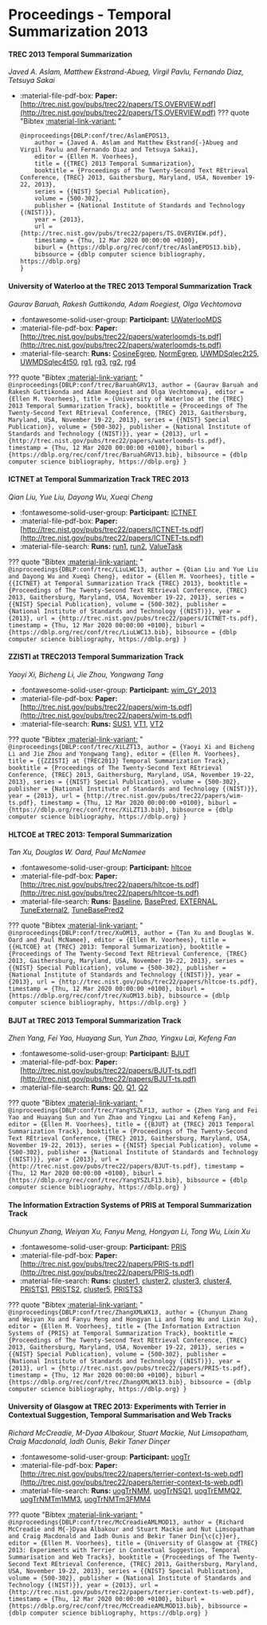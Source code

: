 # Proceedings - Temporal Summarization 2013 

#### TREC 2013 Temporal Summarization

_Javed A. Aslam, Matthew Ekstrand-Abueg, Virgil Pavlu, Fernando Diaz, Tetsuya Sakai_

- :material-file-pdf-box: **Paper:** [http://trec.nist.gov/pubs/trec22/papers/TS.OVERVIEW.pdf](http://trec.nist.gov/pubs/trec22/papers/TS.OVERVIEW.pdf)
??? quote "Bibtex [:material-link-variant:](https://dblp.org/rec/conf/trec/AslamEPDS13.bib) "
	```
	@inproceedings{DBLP:conf/trec/AslamEPDS13,
		author = {Javed A. Aslam and Matthew Ekstrand{-}Abueg and Virgil Pavlu and Fernando Diaz and Tetsuya Sakai},
		editor = {Ellen M. Voorhees},
		title = {{TREC} 2013 Temporal Summarization},
		booktitle = {Proceedings of The Twenty-Second Text REtrieval Conference, {TREC} 2013, Gaithersburg, Maryland, USA, November 19-22, 2013},
		series = {{NIST} Special Publication},
		volume = {500-302},
		publisher = {National Institute of Standards and Technology {(NIST)}},
		year = {2013},
		url = {http://trec.nist.gov/pubs/trec22/papers/TS.OVERVIEW.pdf},
		timestamp = {Thu, 12 Mar 2020 00:00:00 +0100},
		biburl = {https://dblp.org/rec/conf/trec/AslamEPDS13.bib},
		bibsource = {dblp computer science bibliography, https://dblp.org}
	}
	```

#### University of Waterloo at the TREC 2013 Temporal Summarization Track

_Gaurav Baruah, Rakesh Guttikonda, Adam Roegiest, Olga Vechtomova_

- :fontawesome-solid-user-group: **Participant:** [UWaterlooMDS](./participants.md#uwaterloomds)
- :material-file-pdf-box: **Paper:** [http://trec.nist.gov/pubs/trec22/papers/waterloomds-ts.pdf](http://trec.nist.gov/pubs/trec22/papers/waterloomds-ts.pdf)
- :material-file-search: **Runs:** [CosineEgrep](./runs.md#cosineegrep), [NormEgrep](./runs.md#normegrep), [UWMDSqlec2t25](./runs.md#uwmdsqlec2t25), [UWMDSqlec4t50](./runs.md#uwmdsqlec4t50), [rg1](./runs.md#rg1), [rg3](./runs.md#rg3), [rg2](./runs.md#rg2), [rg4](./runs.md#rg4)

??? quote "Bibtex [:material-link-variant:](https://dblp.org/rec/conf/trec/BaruahGRV13.bib) "
	```
	@inproceedings{DBLP:conf/trec/BaruahGRV13,
		author = {Gaurav Baruah and Rakesh Guttikonda and Adam Roegiest and Olga Vechtomova},
		editor = {Ellen M. Voorhees},
		title = {University of Waterloo at the {TREC} 2013 Temporal Summarization Track},
		booktitle = {Proceedings of The Twenty-Second Text REtrieval Conference, {TREC} 2013, Gaithersburg, Maryland, USA, November 19-22, 2013},
		series = {{NIST} Special Publication},
		volume = {500-302},
		publisher = {National Institute of Standards and Technology {(NIST)}},
		year = {2013},
		url = {http://trec.nist.gov/pubs/trec22/papers/waterloomds-ts.pdf},
		timestamp = {Thu, 12 Mar 2020 00:00:00 +0100},
		biburl = {https://dblp.org/rec/conf/trec/BaruahGRV13.bib},
		bibsource = {dblp computer science bibliography, https://dblp.org}
	}
	```

#### ICTNET at Temporal Summarization Track TREC 2013

_Qian Liu, Yue Liu, Dayong Wu, Xueqi Cheng_

- :fontawesome-solid-user-group: **Participant:** [ICTNET](./participants.md#ictnet)
- :material-file-pdf-box: **Paper:** [http://trec.nist.gov/pubs/trec22/papers/ICTNET-ts.pdf](http://trec.nist.gov/pubs/trec22/papers/ICTNET-ts.pdf)
- :material-file-search: **Runs:** [run1](./runs.md#run1), [run2](./runs.md#run2), [ValueTask](./runs.md#valuetask)

??? quote "Bibtex [:material-link-variant:](https://dblp.org/rec/conf/trec/LiuLWC13.bib) "
	```
	@inproceedings{DBLP:conf/trec/LiuLWC13,
		author = {Qian Liu and Yue Liu and Dayong Wu and Xueqi Cheng},
		editor = {Ellen M. Voorhees},
		title = {{ICTNET} at Temporal Summarization Track {TREC} 2013},
		booktitle = {Proceedings of The Twenty-Second Text REtrieval Conference, {TREC} 2013, Gaithersburg, Maryland, USA, November 19-22, 2013},
		series = {{NIST} Special Publication},
		volume = {500-302},
		publisher = {National Institute of Standards and Technology {(NIST)}},
		year = {2013},
		url = {http://trec.nist.gov/pubs/trec22/papers/ICTNET-ts.pdf},
		timestamp = {Thu, 12 Mar 2020 00:00:00 +0100},
		biburl = {https://dblp.org/rec/conf/trec/LiuLWC13.bib},
		bibsource = {dblp computer science bibliography, https://dblp.org}
	}
	```

#### ZZISTI at TREC2013 Temporal Summarization Track

_Yaoyi Xi, Bicheng Li, Jie Zhou, Yongwang Tang_

- :fontawesome-solid-user-group: **Participant:** [wim_GY_2013](./participants.md#wim_gy_2013)
- :material-file-pdf-box: **Paper:** [http://trec.nist.gov/pubs/trec22/papers/wim-ts.pdf](http://trec.nist.gov/pubs/trec22/papers/wim-ts.pdf)
- :material-file-search: **Runs:** [SUS1](./runs.md#sus1), [VT1](./runs.md#vt1), [VT2](./runs.md#vt2)

??? quote "Bibtex [:material-link-variant:](https://dblp.org/rec/conf/trec/XiLZT13.bib) "
	```
	@inproceedings{DBLP:conf/trec/XiLZT13,
		author = {Yaoyi Xi and Bicheng Li and Jie Zhou and Yongwang Tang},
		editor = {Ellen M. Voorhees},
		title = {{ZZISTI} at {TREC2013} Temporal Summarization Track},
		booktitle = {Proceedings of The Twenty-Second Text REtrieval Conference, {TREC} 2013, Gaithersburg, Maryland, USA, November 19-22, 2013},
		series = {{NIST} Special Publication},
		volume = {500-302},
		publisher = {National Institute of Standards and Technology {(NIST)}},
		year = {2013},
		url = {http://trec.nist.gov/pubs/trec22/papers/wim-ts.pdf},
		timestamp = {Thu, 12 Mar 2020 00:00:00 +0100},
		biburl = {https://dblp.org/rec/conf/trec/XiLZT13.bib},
		bibsource = {dblp computer science bibliography, https://dblp.org}
	}
	```

#### HLTCOE at TREC 2013: Temporal Summarization

_Tan Xu, Douglas W. Oard, Paul McNamee_

- :fontawesome-solid-user-group: **Participant:** [hltcoe](./participants.md#hltcoe)
- :material-file-pdf-box: **Paper:** [http://trec.nist.gov/pubs/trec22/papers/hltcoe-ts.pdf](http://trec.nist.gov/pubs/trec22/papers/hltcoe-ts.pdf)
- :material-file-search: **Runs:** [Baseline](./runs.md#baseline), [BasePred](./runs.md#basepred), [EXTERNAL](./runs.md#external), [TuneExternal2](./runs.md#tuneexternal2), [TuneBasePred2](./runs.md#tunebasepred2)

??? quote "Bibtex [:material-link-variant:](https://dblp.org/rec/conf/trec/XuOM13.bib) "
	```
	@inproceedings{DBLP:conf/trec/XuOM13,
		author = {Tan Xu and Douglas W. Oard and Paul McNamee},
		editor = {Ellen M. Voorhees},
		title = {{HLTCOE} at {TREC} 2013: Temporal Summarization},
		booktitle = {Proceedings of The Twenty-Second Text REtrieval Conference, {TREC} 2013, Gaithersburg, Maryland, USA, November 19-22, 2013},
		series = {{NIST} Special Publication},
		volume = {500-302},
		publisher = {National Institute of Standards and Technology {(NIST)}},
		year = {2013},
		url = {http://trec.nist.gov/pubs/trec22/papers/hltcoe-ts.pdf},
		timestamp = {Thu, 12 Mar 2020 00:00:00 +0100},
		biburl = {https://dblp.org/rec/conf/trec/XuOM13.bib},
		bibsource = {dblp computer science bibliography, https://dblp.org}
	}
	```

#### BJUT at TREC 2013 Temporal Summarization Track

_Zhen Yang, Fei Yao, Huayang Sun, Yun Zhao, Yingxu Lai, Kefeng Fan_

- :fontawesome-solid-user-group: **Participant:** [BJUT](./participants.md#bjut)
- :material-file-pdf-box: **Paper:** [http://trec.nist.gov/pubs/trec22/papers/BJUT-ts.pdf](http://trec.nist.gov/pubs/trec22/papers/BJUT-ts.pdf)
- :material-file-search: **Runs:** [Q0](./runs.md#q0), [Q1](./runs.md#q1), [Q2](./runs.md#q2)

??? quote "Bibtex [:material-link-variant:](https://dblp.org/rec/conf/trec/YangYSZLF13.bib) "
	```
	@inproceedings{DBLP:conf/trec/YangYSZLF13,
		author = {Zhen Yang and Fei Yao and Huayang Sun and Yun Zhao and Yingxu Lai and Kefeng Fan},
		editor = {Ellen M. Voorhees},
		title = {{BJUT} at {TREC} 2013 Temporal Summarization Track},
		booktitle = {Proceedings of The Twenty-Second Text REtrieval Conference, {TREC} 2013, Gaithersburg, Maryland, USA, November 19-22, 2013},
		series = {{NIST} Special Publication},
		volume = {500-302},
		publisher = {National Institute of Standards and Technology {(NIST)}},
		year = {2013},
		url = {http://trec.nist.gov/pubs/trec22/papers/BJUT-ts.pdf},
		timestamp = {Thu, 12 Mar 2020 00:00:00 +0100},
		biburl = {https://dblp.org/rec/conf/trec/YangYSZLF13.bib},
		bibsource = {dblp computer science bibliography, https://dblp.org}
	}
	```

#### The Information Extraction Systems of PRIS at Temporal Summarization  Track

_Chunyun Zhang, Weiyan Xu, Fanyu Meng, Hongyan Li, Tong Wu, Lixin Xu_

- :fontawesome-solid-user-group: **Participant:** [PRIS](./participants.md#pris)
- :material-file-pdf-box: **Paper:** [http://trec.nist.gov/pubs/trec22/papers/PRIS-ts.pdf](http://trec.nist.gov/pubs/trec22/papers/PRIS-ts.pdf)
- :material-file-search: **Runs:** [cluster1](./runs.md#cluster1), [cluster2](./runs.md#cluster2), [cluster3](./runs.md#cluster3), [cluster4](./runs.md#cluster4), [PRISTS1](./runs.md#prists1), [PRISTS2](./runs.md#prists2), [cluster5](./runs.md#cluster5), [PRISTS3](./runs.md#prists3)

??? quote "Bibtex [:material-link-variant:](https://dblp.org/rec/conf/trec/ZhangXMLWX13.bib) "
	```
	@inproceedings{DBLP:conf/trec/ZhangXMLWX13,
		author = {Chunyun Zhang and Weiyan Xu and Fanyu Meng and Hongyan Li and Tong Wu and Lixin Xu},
		editor = {Ellen M. Voorhees},
		title = {The Information Extraction Systems of {PRIS} at Temporal Summarization Track},
		booktitle = {Proceedings of The Twenty-Second Text REtrieval Conference, {TREC} 2013, Gaithersburg, Maryland, USA, November 19-22, 2013},
		series = {{NIST} Special Publication},
		volume = {500-302},
		publisher = {National Institute of Standards and Technology {(NIST)}},
		year = {2013},
		url = {http://trec.nist.gov/pubs/trec22/papers/PRIS-ts.pdf},
		timestamp = {Thu, 12 Mar 2020 00:00:00 +0100},
		biburl = {https://dblp.org/rec/conf/trec/ZhangXMLWX13.bib},
		bibsource = {dblp computer science bibliography, https://dblp.org}
	}
	```

#### University of Glasgow at TREC 2013: Experiments with Terrier in  Contextual Suggestion, Temporal Summarisation and Web Tracks

_Richard McCreadie, M-Dyaa Albakour, Stuart Mackie, Nut Limsopatham, Craig Macdonald, Iadh Ounis, Bekir Taner Dinçer_

- :fontawesome-solid-user-group: **Participant:** [uogTr](./participants.md#uogtr)
- :material-file-pdf-box: **Paper:** [http://trec.nist.gov/pubs/trec22/papers/terrier-context-ts-web.pdf](http://trec.nist.gov/pubs/trec22/papers/terrier-context-ts-web.pdf)
- :material-file-search: **Runs:** [uogTrNMM](./runs.md#uogtrnmm), [uogTrNSQ1](./runs.md#uogtrnsq1), [uogTrEMMQ2](./runs.md#uogtremmq2), [uogTrNMTm1MM3](./runs.md#uogtrnmtm1mm3), [uogTrNMTm3FMM4](./runs.md#uogtrnmtm3fmm4)

??? quote "Bibtex [:material-link-variant:](https://dblp.org/rec/conf/trec/McCreadieAMLMOD13.bib) "
	```
	@inproceedings{DBLP:conf/trec/McCreadieAMLMOD13,
		author = {Richard McCreadie and M{-}Dyaa Albakour and Stuart Mackie and Nut Limsopatham and Craig Macdonald and Iadh Ounis and Bekir Taner Din{\c{c}}er},
		editor = {Ellen M. Voorhees},
		title = {University of Glasgow at {TREC} 2013: Experiments with Terrier in Contextual Suggestion, Temporal Summarisation and Web Tracks},
		booktitle = {Proceedings of The Twenty-Second Text REtrieval Conference, {TREC} 2013, Gaithersburg, Maryland, USA, November 19-22, 2013},
		series = {{NIST} Special Publication},
		volume = {500-302},
		publisher = {National Institute of Standards and Technology {(NIST)}},
		year = {2013},
		url = {http://trec.nist.gov/pubs/trec22/papers/terrier-context-ts-web.pdf},
		timestamp = {Thu, 12 Mar 2020 00:00:00 +0100},
		biburl = {https://dblp.org/rec/conf/trec/McCreadieAMLMOD13.bib},
		bibsource = {dblp computer science bibliography, https://dblp.org}
	}
	```

